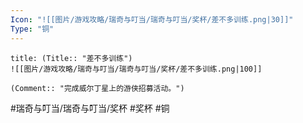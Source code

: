 ```yaml
---
Icon: "![[图片/游戏攻略/瑞奇与叮当/瑞奇与叮当/奖杯/差不多训练.png|30]]"
Type: "铜"
---
```

```ad-common-bronze-trophy
title: (Title:: "差不多训练")
![[图片/游戏攻略/瑞奇与叮当/瑞奇与叮当/奖杯/差不多训练.png|100]]

(Comment:: "完成威尔丁星上的游侠招募活动。")
```

#瑞奇与叮当/瑞奇与叮当/奖杯 #奖杯 #铜
